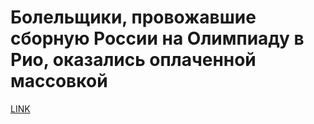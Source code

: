 # Болельщики, провожавшие сборную России на Олимпиаду в Рио, оказались оплаченной массовкой



[LINK](https://varlamov.ru/1859392.html)